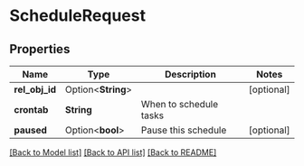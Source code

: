 # ScheduleRequest

## Properties

Name | Type | Description | Notes
------------ | ------------- | ------------- | -------------
**rel_obj_id** | Option<**String**> |  | [optional]
**crontab** | **String** | When to schedule tasks | 
**paused** | Option<**bool**> | Pause this schedule | [optional]

[[Back to Model list]](../README.md#documentation-for-models) [[Back to API list]](../README.md#documentation-for-api-endpoints) [[Back to README]](../README.md)


